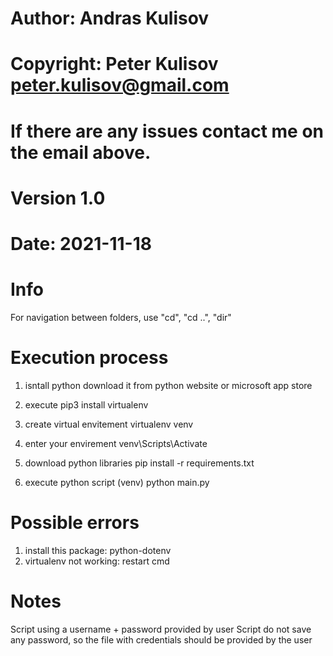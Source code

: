 # Author: Andras Kulisov
# Copyright: Peter Kulisov <peter.kulisov@gmail.com>
# If there are any issues contact me on the email above.
#
# Version 1.0
# Date: 2021-11-18

# Info
For navigation between folders, use "cd", "cd ..", "dir"

# Execution process
1. isntall python
download it from python website or microsoft app store

2. execute
pip3 install virtualenv

3. create virtual envitement
virtualenv venv

4. enter your envirement
venv\Scripts\Activate

5. download python libraries
pip install -r requirements.txt

5. execute python script
(venv)
python main.py

# Possible errors
1. install this package: python-dotenv
2. virtualenv not working: restart cmd

# Notes
Script using a username + password provided by user
Script do not save any password, so the file with credentials should be provided by the user
